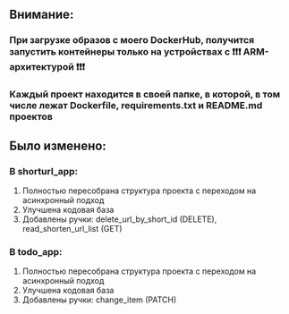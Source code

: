 ## Внимание:
### При загрузке образов с моего DockerHub, получится запустить контейнеры только на устройствах с ❗❗❗ ARM-архитектурой ❗❗❗
### Каждый проект находится в своей папке, в которой, в том числе лежат Dockerfile, requirements.txt и README.md проектов

## Было изменено:
### В shorturl_app:
1. Полностью пересобрана структура проекта с переходом на асинхронный подход
2. Улучшена кодовая база
3. Добавлены ручки: delete_url_by_short_id (DELETE), read_shorten_url_list (GET)
### В todo_app:
1. Полностью пересобрана структура проекта с переходом на асинхронный подход
2. Улучшена кодовая база 
3. Добавлены ручки: change_item (PATCH)